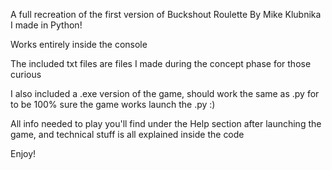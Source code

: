 A full recreation of the first version of Buckshout Roulette By Mike Klubnika I made in Python!

Works entirely inside the console

The included txt files are files I made during the concept phase for those curious

I also included a .exe version of the game, should work the same as .py for to be 100% sure the game works launch the .py :)

All info needed to play you'll find under the Help section after launching the game, and technical stuff is all explained inside the code 

Enjoy!
